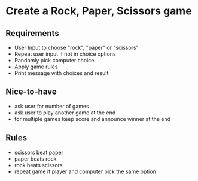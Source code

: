 # Create a Rock, Paper, Scissors game
## Requirements
- User Input to choose "rock", "paper" or "scissors"
- Repeat user input if not in choice options
- Randomly pick computer choice
- Apply game rules
- Print message with choices and result

## Nice-to-have
- ask user for number of games
- ask user to play another game at the end
- for multiple games keep score and announce winner at the end

## Rules
- scissors beat paper
- paper beats rock
- rock beats scissors
- repeat game if player and computer pick the same option